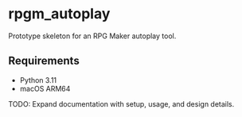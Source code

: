 # rpgm_autoplay

Prototype skeleton for an RPG Maker autoplay tool.

## Requirements

- Python 3.11
- macOS ARM64

TODO: Expand documentation with setup, usage, and design details.

